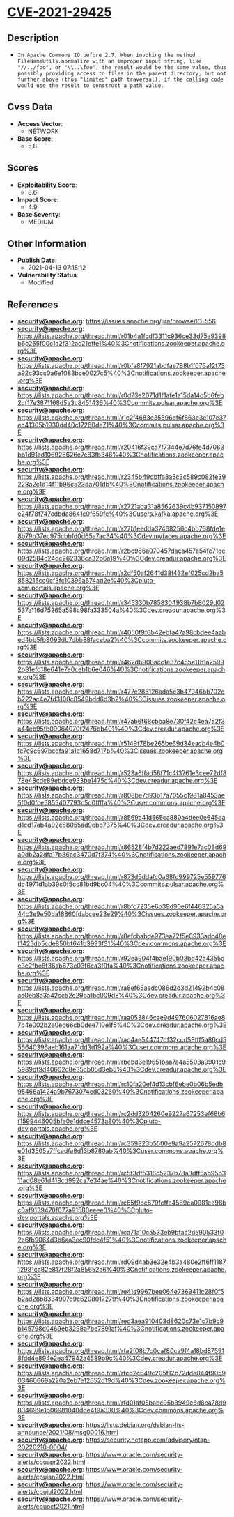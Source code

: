 
# [CVE-2021-29425](https://issues.apache.org/jira/browse/IO-556)

## Description

- `In Apache Commons IO before 2.7, When invoking the method FileNameUtils.normalize with an improper input string, like "//../foo", or "\\..\foo", the result would be the same value, thus possibly providing access to files in the parent directory, but not further above (thus "limited" path traversal), if the calling code would use the result to construct a path value.`

## Cvss Data

- **Access Vector**:
  - NETWORK
- **Base Score**:
  - 5.8

## Scores

- **Exploitability Score**:
  - 8.6
- **Impact Score**:
  - 4.9
- **Base Severity**:
  - MEDIUM

## Other Information

- **Publish Date**:
  - 2021-04-13 07:15:12
- **Vulnerability Status**:
  - Modified

## References

- **security@apache.org**: https://issues.apache.org/jira/browse/IO-556
- **security@apache.org**: https://lists.apache.org/thread.html/r01b4a1fcdf3311c936ce33d75a9398b6c255f00c1a2f312ac21effe1%40%3Cnotifications.zookeeper.apache.org%3E
- **security@apache.org**: https://lists.apache.org/thread.html/r0bfa8f7921abdfae788b1f076a12f73a92c93cc0a6e1083bce0027c5%40%3Cnotifications.zookeeper.apache.org%3E
- **security@apache.org**: https://lists.apache.org/thread.html/r0d73e2071d1f1afe1a15da14c5b6feb2cf17e3871168d5a3c8451436%40%3Ccommits.pulsar.apache.org%3E
- **security@apache.org**: https://lists.apache.org/thread.html/r1c2f4683c35696cf6f863e3c107e37ec41305b1930dd40c17260de71%40%3Ccommits.pulsar.apache.org%3E
- **security@apache.org**: https://lists.apache.org/thread.html/r20416f39ca7f7344e7d76fe4d7063bb1d91ad106926626e7e83fb346%40%3Cnotifications.zookeeper.apache.org%3E
- **security@apache.org**: https://lists.apache.org/thread.html/r2345b49dbffa8a5c3c589c082fe39228a2c1d14f11b96c523da701db%40%3Cnotifications.zookeeper.apache.org%3E
- **security@apache.org**: https://lists.apache.org/thread.html/r2721aba31a8562639c4b937150897e24f78f747cdbda8641c0f659fe%40%3Cusers.kafka.apache.org%3E
- **security@apache.org**: https://lists.apache.org/thread.html/r27b1eedda37468256c4bb768fde1e8b79b37ec975cbbfd0d65a7ac34%40%3Cdev.myfaces.apache.org%3E
- **security@apache.org**: https://lists.apache.org/thread.html/r2bc986a070457daca457a54fe71ee09d2584c24dc262336ca32b6a19%40%3Cdev.creadur.apache.org%3E
- **security@apache.org**: https://lists.apache.org/thread.html/r2df50af2641d38f432ef025cd2ba5858215cc0cf3fc10396a674ad2e%40%3Cpluto-scm.portals.apache.org%3E
- **security@apache.org**: https://lists.apache.org/thread.html/r345330b7858304938b7b8029d02537a116d75265a598c98fa333504a%40%3Cdev.creadur.apache.org%3E
- **security@apache.org**: https://lists.apache.org/thread.html/r4050f9f6b42ebfa47a98cbdee4aabed4bb5fb8093db7dbb88faceba2%40%3Ccommits.zookeeper.apache.org%3E
- **security@apache.org**: https://lists.apache.org/thread.html/r462db908acc1e37c455e11b1a25992b81efd18e641e7e0ceb1b6e046%40%3Cnotifications.zookeeper.apache.org%3E
- **security@apache.org**: https://lists.apache.org/thread.html/r477c285126ada5c3b47946bb702cb222ac4e7fd3100c8549bdd6d3b2%40%3Cissues.zookeeper.apache.org%3E
- **security@apache.org**: https://lists.apache.org/thread.html/r47ab6f68cbba8e730f42c4ea752f3a44eb95fb09064070f2476bb401%40%3Cdev.creadur.apache.org%3E
- **security@apache.org**: https://lists.apache.org/thread.html/r5149f78be265be69d34eacb4e4b0fc7c9c697bcdfa91a1c1658d717b%40%3Cissues.zookeeper.apache.org%3E
- **security@apache.org**: https://lists.apache.org/thread.html/r523a6ffad58f71c4f3761e3cee72df878e48cdc89ebdce933be1475c%40%3Cdev.creadur.apache.org%3E
- **security@apache.org**: https://lists.apache.org/thread.html/r808be7d93b17a7055c1981a8453ae5f0d0fce5855407793c5d0ffffa%40%3Cuser.commons.apache.org%3E
- **security@apache.org**: https://lists.apache.org/thread.html/r8569a41d565ca880a4dee0e645dad1cd17ab4a92e68055ad9ebb7375%40%3Cdev.creadur.apache.org%3E
- **security@apache.org**: https://lists.apache.org/thread.html/r86528f4b7d222aed7891e7ac03d69a0db2a2dfa17b86ac3470d7f374%40%3Cnotifications.zookeeper.apache.org%3E
- **security@apache.org**: https://lists.apache.org/thread.html/r873d5ddafc0a68fd999725e559776dc4971d1ab39c0f5cc81bd9bc04%40%3Ccommits.pulsar.apache.org%3E
- **security@apache.org**: https://lists.apache.org/thread.html/r8bfc7235e6b39d90e6f446325a5a44c3e9e50da18860fdabcee23e29%40%3Cissues.zookeeper.apache.org%3E
- **security@apache.org**: https://lists.apache.org/thread.html/r8efcbabde973ea72f5e0933adc48ef1425db5cde850bf641b3993f31%40%3Cdev.commons.apache.org%3E
- **security@apache.org**: https://lists.apache.org/thread.html/r92ea904f4bae190b03bd42a4355ce3c2fbe8f36ab673e03f6ca3f9fa%40%3Cnotifications.zookeeper.apache.org%3E
- **security@apache.org**: https://lists.apache.org/thread.html/ra8ef65aedc086d2d3d21492b4c08ae0eb8a3a42cc52e29ba1bc009d8%40%3Cdev.creadur.apache.org%3E
- **security@apache.org**: https://lists.apache.org/thread.html/raa053846cae9d497606027816ae87b4e002b2e0eb66cb0dee710e1f5%40%3Cdev.creadur.apache.org%3E
- **security@apache.org**: https://lists.apache.org/thread.html/rad4ae544747df32ccd58fff5a86cd556640396aeb161aa71dd3d192a%40%3Cuser.commons.apache.org%3E
- **security@apache.org**: https://lists.apache.org/thread.html/rbebd3e19651baa7a4a5503a9901c95989df9d40602c8e35cb05d3eb5%40%3Cdev.creadur.apache.org%3E
- **security@apache.org**: https://lists.apache.org/thread.html/rc10fa20ef4d13cbf6ebe0b06b5edb95466a1424a9b7673074ed03260%40%3Cnotifications.zookeeper.apache.org%3E
- **security@apache.org**: https://lists.apache.org/thread.html/rc2dd3204260e9227a67253ef68b6f1599446005bfa0e1ddce4573a80%40%3Cpluto-dev.portals.apache.org%3E
- **security@apache.org**: https://lists.apache.org/thread.html/rc359823b5500e9a9a2572678ddb8e01d3505a7ffcadfa8d13b8780ab%40%3Cuser.commons.apache.org%3E
- **security@apache.org**: https://lists.apache.org/thread.html/rc5f3df5316c5237b78a3dff5ab95b311ad08e61d418cd992ca7e34ae%40%3Cnotifications.zookeeper.apache.org%3E
- **security@apache.org**: https://lists.apache.org/thread.html/rc65f9bc679feffe4589ea0981ee98bc0af9139470f077a91580eeee0%40%3Cpluto-dev.portals.apache.org%3E
- **security@apache.org**: https://lists.apache.org/thread.html/rca71a10ca533eb9bfac2d590533f02e6fb9064d3b6aa3ec90fdc4f51%40%3Cnotifications.zookeeper.apache.org%3E
- **security@apache.org**: https://lists.apache.org/thread.html/rd09d4ab3e32e4b3a480e2ff6ff118712981ca82e817f28f2a85652a6%40%3Cnotifications.zookeeper.apache.org%3E
- **security@apache.org**: https://lists.apache.org/thread.html/re41e9967bee064e7369411c28f0f5b2ad28b8334907c9c6208017279%40%3Cnotifications.zookeeper.apache.org%3E
- **security@apache.org**: https://lists.apache.org/thread.html/red3aea910403d8620c73e1c7b9c9b145798d0469eb3298a7be7891af%40%3Cnotifications.zookeeper.apache.org%3E
- **security@apache.org**: https://lists.apache.org/thread.html/rfa2f08b7c0caf80ca9f4a18bd875918fdd4e894e2ea47942a4589b9c%40%3Cdev.creadur.apache.org%3E
- **security@apache.org**: https://lists.apache.org/thread.html/rfcd2c649c205f12b72dde044f905903460669a220a2eb7e12652d19d%40%3Cdev.zookeeper.apache.org%3E
- **security@apache.org**: https://lists.apache.org/thread.html/rfd01af05babc95b8949e6d8ea78d9834699e1b06981040dde419a330%40%3Cdev.commons.apache.org%3E
- **security@apache.org**: https://lists.debian.org/debian-lts-announce/2021/08/msg00016.html
- **security@apache.org**: https://security.netapp.com/advisory/ntap-20220210-0004/
- **security@apache.org**: https://www.oracle.com/security-alerts/cpuapr2022.html
- **security@apache.org**: https://www.oracle.com/security-alerts/cpujan2022.html
- **security@apache.org**: https://www.oracle.com/security-alerts/cpujul2022.html
- **security@apache.org**: https://www.oracle.com/security-alerts/cpuoct2021.html
